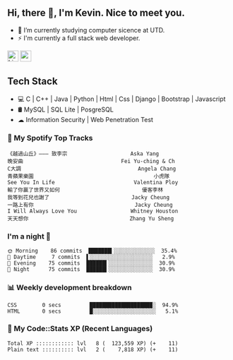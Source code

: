 ## Hi, there 👋, I'm Kevin. Nice to meet you.

- 🌱 I’m currently studying computer sicence at UTD.
- ⚡ I'm currently a full stack web developer.

<a href="https://www.linkedin.com/in/kevin12686/"><img alt="LinkedIn" src="https://img.shields.io/badge/linkedin%20-%230077B5.svg?&style=for-the-badge&logo=linkedin&logoColor=white" height=25></a>
<a href="https://www.instagram.com/kevin12686/"><img src="https://img.shields.io/badge/instagram-3f729b?&style=for-the-badge&logo=instagram&logoColor=white" height=25></a>

## Tech Stack

* 💻 C | C++ | Java | Python | Html | Css | Django | Bootstrap | Javascript
* 🛢️ MySQL | SQL Lite | PosgreSQL
* ☁ Information Security | Web Penetration Test

### 🎵 My Spotify Top Tracks

<!-- spotify start -->

```text
《越過山丘》——— 致李宗                    Aska Yang
晚安曲                               Fei Yu-ching & Ch
C大調                                     Angela Chang
青蘋果樂園                                      小虎隊
See You In Life                         Valentina Ploy
輸了你贏了世界又如何                          優客李林
我等到花兒也謝了                          Jacky Cheung
一路上有你                                Jacky Cheung
I Will Always Love You                 Whitney Houston
天天想你                                Zhang Yu Sheng
```

<!-- spotify end -->

### I'm a night 🦉

<!-- early_bird start -->

```text
🌞 Morning    86 commits  ███████▍░░░░░░░░░░░░░  35.4%
🌆 Daytime     7 commits  ▌░░░░░░░░░░░░░░░░░░░░   2.9%
🌃 Evening    75 commits  ██████▍░░░░░░░░░░░░░░  30.9%
🌙 Night      75 commits  ██████▍░░░░░░░░░░░░░░  30.9%
```

<!-- early_bird end -->

### 📊 Weekly development breakdown

<!-- code_time start -->

```text
CSS        0 secs         ███████████████████▉░  94.9%
HTML       0 secs         █░░░░░░░░░░░░░░░░░░░░   5.1%
```

<!-- code_time end -->

### 🧰 My Code::Stats XP (Recent Languages)

<!-- codestats start -->

```text
Total XP :::::::::::: lvl   8 (  123,559 XP) (+    11)
Plain text :::::::::: lvl   2 (    7,818 XP) (+    11)
```

<!-- codestats end -->
